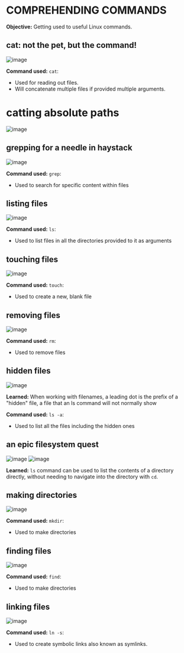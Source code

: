 # COMPREHENDING COMMANDS
**Objective:** Getting used to useful Linux commands.

## cat: not the pet, but the command!
![image](https://github.com/user-attachments/assets/dc0891c4-98d6-4020-8c8f-ea8d3de2e0fe)


**Command used:** `cat`: 
  - Used for reading out files.
  - Will concatenate multiple files if provided multiple arguments.

# catting absolute paths

![image](https://github.com/user-attachments/assets/54310ead-ca7e-4eea-b697-3a2bc18d70f1)


## grepping for a needle in haystack

![image](https://github.com/user-attachments/assets/496bc948-4ac8-41ae-ac1f-3a71cdfc8eb4)

**Command used:**
`grep`:
- Used to search for specific content within files

## listing files
![image](https://github.com/user-attachments/assets/a916de42-5b47-42ae-bb33-948f4e63a279)


**Command used:** `ls`:

- Used to list files in all the directories provided to it as arguments

## touching files
![image](https://github.com/user-attachments/assets/47c2a9f4-16a1-40da-a2c4-dd0e7a254678)


**Command used:** `touch`:

- Used to create a new, blank file

## removing files
![image](https://github.com/user-attachments/assets/d103a8d8-1296-4dfe-97c6-694494105fc5)

**Command used:** `rm`:

- Used to remove files

## hidden files
![image](https://github.com/user-attachments/assets/63a0e0de-c123-43a6-8e68-226f730ba27f)

**Learned:** When working with filenames, a leading dot is the prefix of a "hidden" file, a file that an ls command will not normally show


**Command used:** `ls -a`:

- Used to list all the files including the hidden ones

## an epic filesystem quest
![image](https://github.com/user-attachments/assets/830db332-e83a-48b6-b8d9-1f03aed00695)
![image](https://github.com/user-attachments/assets/02df1b64-939b-4bfc-a9b3-faf727b8e6f5)

**Learned:**  `ls` command can be used to list the contents of a directory directly, without needing to navigate into the directory with `cd`.

## making directories
![image](https://github.com/user-attachments/assets/736997ab-fe4c-4425-b9cb-807bb7c476d8)


**Command used:** `mkdir`:

- Used to make directories

## finding files
![image](https://github.com/user-attachments/assets/e0964beb-7d19-4849-96ee-672683ed288e)

**Command used:** `find`:

- Used to make directories

## linking files

![image](https://github.com/user-attachments/assets/8c38e9a6-5fba-4410-b85f-0a4f04f42a3f)


**Command used:** `ln -s`:

- Used to create symbolic links also known as symlinks.
